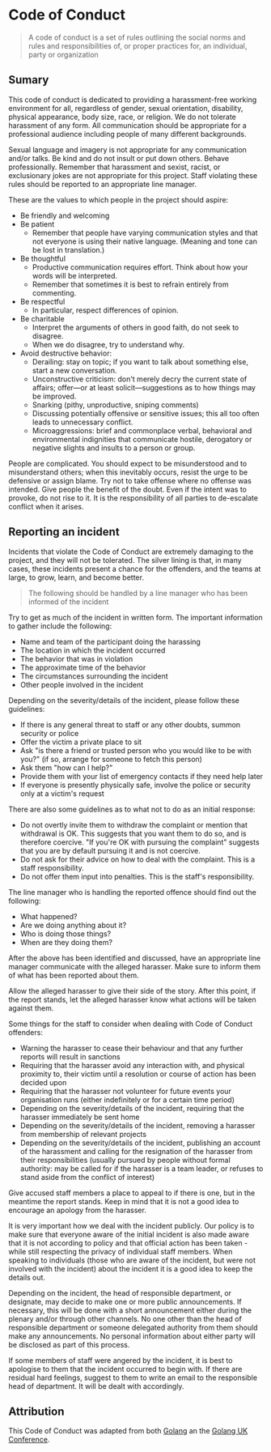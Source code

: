 # Code of Conduct

> A code of conduct is a set of rules outlining the social norms and rules and responsibilities of, or proper practices
> for, an individual, party or organization

## Sumary

This code of conduct is dedicated to providing a harassment-free working environment for all, regardless of gender,
sexual orientation, disability, physical appearance, body size, race, or religion. We do not tolerate harassment of any
form. All communication should be appropriate for a professional audience including people of many different
backgrounds.

Sexual language and imagery is not appropriate for any communication and/or talks. Be kind and do not insult or put down
others. Behave professionally. Remember that harassment and sexist, racist, or exclusionary jokes are not appropriate
for this project. Staff violating these rules should be reported to an appropriate line manager.

These are the values to which people in the project should aspire:

- Be friendly and welcoming
- Be patient
  - Remember that people have varying communication styles and that not everyone is using their native language.
    (Meaning and tone can be lost in translation.)
- Be thoughtful
  - Productive communication requires effort. Think about how your words will be interpreted.
  - Remember that sometimes it is best to refrain entirely from commenting.
- Be respectful
  - In particular, respect differences of opinion.
- Be charitable
  - Interpret the arguments of others in good faith, do not seek to disagree.
  - When we do disagree, try to understand why.
- Avoid destructive behavior:
  - Derailing: stay on topic; if you want to talk about something else, start a new conversation.
  - Unconstructive criticism: don't merely decry the current state of affairs; offer—or at least solicit—suggestions as
    to how things may be improved.
  - Snarking (pithy, unproductive, sniping comments)
  - Discussing potentially offensive or sensitive issues; this all too often leads to unnecessary conflict.
  - Microaggressions: brief and commonplace verbal, behavioral and environmental indignities that communicate hostile,
    derogatory or negative slights and insults to a person or group.

People are complicated. You should expect to be misunderstood and to misunderstand others; when this inevitably occurs,
resist the urge to be defensive or assign blame. Try not to take offense where no offense was intended. Give people the
benefit of the doubt. Even if the intent was to provoke, do not rise to it. It is the responsibility of all parties to
de-escalate conflict when it arises.

## Reporting an incident

Incidents that violate the Code of Conduct are extremely damaging to the project, and they will not be tolerated. The
silver lining is that, in many cases, these incidents present a chance for the offenders, and the teams at large, to
grow, learn, and become better.

> The following should be handled by a line manager who has been informed of the incident

Try to get as much of the incident in written form. The important information to gather include the following:

- Name and team of the participant doing the harassing
- The location in which the incident occurred
- The behavior that was in violation
- The approximate time of the behavior
- The circumstances surrounding the incident
- Other people involved in the incident

Depending on the severity/details of the incident, please follow these guidelines:

- If there is any general threat to staff or any other doubts, summon security or police
- Offer the victim a private place to sit
- Ask "is there a friend or trusted person who you would like to be with you?" (if so, arrange for someone to fetch this
  person)
- Ask them "how can I help?"
- Provide them with your list of emergency contacts if they need help later
- If everyone is presently physically safe, involve the police or security only at a victim's request

There are also some guidelines as to what not to do as an initial response:

- Do not overtly invite them to withdraw the complaint or mention that withdrawal is OK. This suggests that you want
  them to do so, and is therefore coercive. "If you're OK with pursuing the complaint" suggests that you are by default
  pursuing it and is not coercive.
- Do not ask for their advice on how to deal with the complaint. This is a staff responsibility.
- Do not offer them input into penalties. This is the staff's responsibility.

The line manager who is handling the reported offence should find out the following:

- What happened?
- Are we doing anything about it?
- Who is doing those things?
- When are they doing them?

After the above has been identified and discussed, have an appropriate line manager communicate with the alleged
harasser. Make sure to inform them of what has been reported about them.

Allow the alleged harasser to give their side of the story. After this point, if the report stands, let the alleged
harasser know what actions will be taken against them.

Some things for the staff to consider when dealing with Code of Conduct offenders:

- Warning the harasser to cease their behaviour and that any further reports will result in sanctions
- Requiring that the harasser avoid any interaction with, and physical proximity to, their victim until a resolution or
  course of action has been decided upon
- Requiring that the harasser not volunteer for future events your organisation runs (either indefinitely or for a
  certain time period)
- Depending on the severity/details of the incident, requiring that the harasser immediately be sent home
- Depending on the severity/details of the incident, removing a harasser from membership of relevant projects
- Depending on the severity/details of the incident, publishing an account of the harassment and calling for the
  resignation of the harasser from their responsibilities (usually pursued by people without formal authority: may be
  called for if the harasser is a team leader, or refuses to stand aside from the conflict of interest)

Give accused staff members a place to appeal to if there is one, but in the meantime the report stands. Keep in mind
that it is not a good idea to encourage an apology from the harasser.

It is very important how we deal with the incident publicly. Our policy is to make sure that everyone aware of the
initial incident is also made aware that it is not according to policy and that official action has been taken - while
still respecting the privacy of individual staff members. When speaking to individuals (those who are aware of the
incident, but were not involved with the incident) about the incident it is a good idea to keep the details out.

Depending on the incident, the head of responsible department, or designate, may decide to make one or more public
announcements. If necessary, this will be done with a short announcement either during the plenary and/or through other
channels. No one other than the head of responsible department or someone delegated authority from them should make any
announcements. No personal information about either party will be disclosed as part of this process.

If some members of staff were angered by the incident, it is best to apologise to them that the incident occurred to
begin with. If there are residual hard feelings, suggest to them to write an email to the responsible head of
department. It will be dealt with accordingly.

## Attribution

This Code of Conduct was adapted from both [Golang](https://golang.org/conduct) an the
[Golang UK Conference](http://golanguk.com/conduct/).
